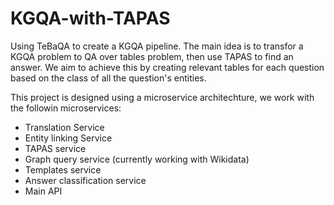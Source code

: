 # KGQA-with-TAPAS
Using TeBaQA to create a KGQA pipeline. The main idea is to transfor a KGQA problem to  QA over tables problem,  then use TAPAS to find an answer. We aim to achieve this by creating relevant tables for each question based on the class of all the question's entities.

This project is designed using a microservice architechture, we work with the followin microservices:
- Translation Service
- Entity linking Service
- TAPAS service
- Graph query service (currently  working with Wikidata)
- Templates service
- Answer classification service
- Main API
